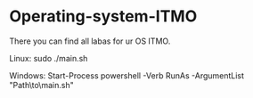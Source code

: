 # Operating-system-ITMO

There you can find all labas for ur OS ITMO.

Linux:
sudo ./main.sh

Windows:
Start-Process powershell -Verb RunAs -ArgumentList "Path\to\main.sh"
